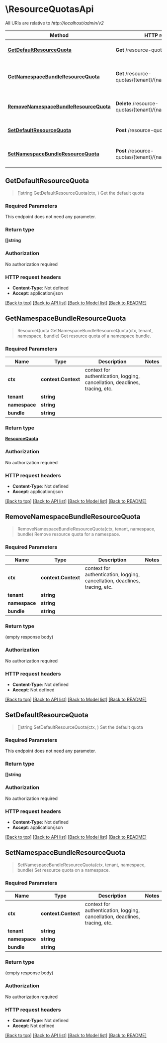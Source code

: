 # \ResourceQuotasApi

All URIs are relative to *http://localhost/admin/v2*

Method | HTTP request | Description
------------- | ------------- | -------------
[**GetDefaultResourceQuota**](ResourceQuotasApi.md#GetDefaultResourceQuota) | **Get** /resource-quotas | Get the default quota
[**GetNamespaceBundleResourceQuota**](ResourceQuotasApi.md#GetNamespaceBundleResourceQuota) | **Get** /resource-quotas/{tenant}/{namespace}/{bundle} | Get resource quota of a namespace bundle.
[**RemoveNamespaceBundleResourceQuota**](ResourceQuotasApi.md#RemoveNamespaceBundleResourceQuota) | **Delete** /resource-quotas/{tenant}/{namespace}/{bundle} | Remove resource quota for a namespace.
[**SetDefaultResourceQuota**](ResourceQuotasApi.md#SetDefaultResourceQuota) | **Post** /resource-quotas | Set the default quota
[**SetNamespaceBundleResourceQuota**](ResourceQuotasApi.md#SetNamespaceBundleResourceQuota) | **Post** /resource-quotas/{tenant}/{namespace}/{bundle} | Set resource quota on a namespace.



## GetDefaultResourceQuota

> []string GetDefaultResourceQuota(ctx, )
Get the default quota

### Required Parameters

This endpoint does not need any parameter.

### Return type

**[]string**

### Authorization

No authorization required

### HTTP request headers

- **Content-Type**: Not defined
- **Accept**: application/json

[[Back to top]](#) [[Back to API list]](../README.md#documentation-for-api-endpoints)
[[Back to Model list]](../README.md#documentation-for-models)
[[Back to README]](../README.md)


## GetNamespaceBundleResourceQuota

> ResourceQuota GetNamespaceBundleResourceQuota(ctx, tenant, namespace, bundle)
Get resource quota of a namespace bundle.

### Required Parameters


Name | Type | Description  | Notes
------------- | ------------- | ------------- | -------------
**ctx** | **context.Context** | context for authentication, logging, cancellation, deadlines, tracing, etc.
**tenant** | **string**|  | 
**namespace** | **string**|  | 
**bundle** | **string**|  | 

### Return type

[**ResourceQuota**](ResourceQuota.md)

### Authorization

No authorization required

### HTTP request headers

- **Content-Type**: Not defined
- **Accept**: application/json

[[Back to top]](#) [[Back to API list]](../README.md#documentation-for-api-endpoints)
[[Back to Model list]](../README.md#documentation-for-models)
[[Back to README]](../README.md)


## RemoveNamespaceBundleResourceQuota

> RemoveNamespaceBundleResourceQuota(ctx, tenant, namespace, bundle)
Remove resource quota for a namespace.

### Required Parameters


Name | Type | Description  | Notes
------------- | ------------- | ------------- | -------------
**ctx** | **context.Context** | context for authentication, logging, cancellation, deadlines, tracing, etc.
**tenant** | **string**|  | 
**namespace** | **string**|  | 
**bundle** | **string**|  | 

### Return type

 (empty response body)

### Authorization

No authorization required

### HTTP request headers

- **Content-Type**: Not defined
- **Accept**: Not defined

[[Back to top]](#) [[Back to API list]](../README.md#documentation-for-api-endpoints)
[[Back to Model list]](../README.md#documentation-for-models)
[[Back to README]](../README.md)


## SetDefaultResourceQuota

> []string SetDefaultResourceQuota(ctx, )
Set the default quota

### Required Parameters

This endpoint does not need any parameter.

### Return type

**[]string**

### Authorization

No authorization required

### HTTP request headers

- **Content-Type**: Not defined
- **Accept**: application/json

[[Back to top]](#) [[Back to API list]](../README.md#documentation-for-api-endpoints)
[[Back to Model list]](../README.md#documentation-for-models)
[[Back to README]](../README.md)


## SetNamespaceBundleResourceQuota

> SetNamespaceBundleResourceQuota(ctx, tenant, namespace, bundle)
Set resource quota on a namespace.

### Required Parameters


Name | Type | Description  | Notes
------------- | ------------- | ------------- | -------------
**ctx** | **context.Context** | context for authentication, logging, cancellation, deadlines, tracing, etc.
**tenant** | **string**|  | 
**namespace** | **string**|  | 
**bundle** | **string**|  | 

### Return type

 (empty response body)

### Authorization

No authorization required

### HTTP request headers

- **Content-Type**: Not defined
- **Accept**: Not defined

[[Back to top]](#) [[Back to API list]](../README.md#documentation-for-api-endpoints)
[[Back to Model list]](../README.md#documentation-for-models)
[[Back to README]](../README.md)

